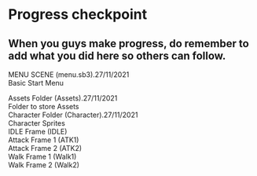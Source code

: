 # Progress checkpoint

## When you guys make progress, do remember to add what you did here so others can follow.

MENU SCENE (menu.sb3).27/11/2021  
  Basic Start Menu  

Assets Folder (Assets).27/11/2021  
  Folder to store Assets  
  Character Folder (Character).27/11/2021  
    Character Sprites  
      IDLE Frame (IDLE)  
      Attack Frame 1 (ATK1)  
      Attack Frame 2 (ATK2)  
      Walk Frame 1 (Walk1)  
      Walk Frame 2 (Walk2)
